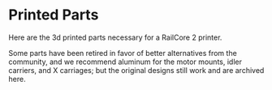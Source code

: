# Printed Parts

Here are the 3d printed parts necessary for a RailCore 2 printer. 

Some parts have been retired in favor of better alternatives from the community, and we recommend aluminum for the motor mounts, idler carriers, and X carriages; but the original designs still work and are archived here.

